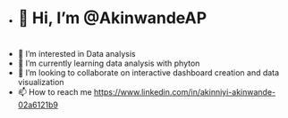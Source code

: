 - <h1>👋 Hi, I’m @AkinwandeAP<h1>
- 👀 I’m interested in Data analysis 
- 🌱 I’m currently learning data analysis with phyton 
- 💞️ I’m looking to collaborate on interactive dashboard creation and data visualization 
- 📫 How to reach me https://www.linkedin.com/in/akinniyi-akinwande-02a6121b9

<!---
AkinwandeAP/AkinwandeAP is a ✨ special ✨ repository because its `README.md` (this file) appears on your GitHub profile.
You can click the Preview link to take a look at your changes.
--->
